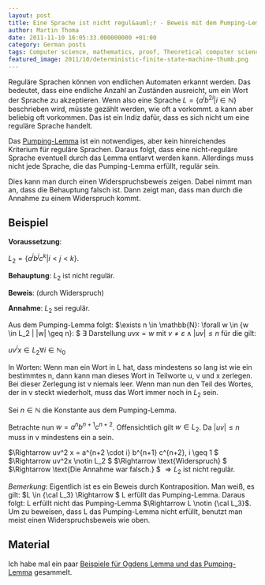 ```yaml
---
layout: post
title: Eine Sprache ist nicht regul&auml;r - Beweis mit dem Pumping-Lemma
author: Martin Thoma
date: 2011-11-10 16:05:33.000000000 +01:00
category: German posts
tags: Computer science, mathematics, proof, Theoretical computer science
featured_image: 2011/10/deterministic-finite-state-machine-thumb.png
---
```

Regul&auml;re Sprachen k&ouml;nnen von endlichen Automaten erkannt werden. Das bedeutet, dass eine endliche Anzahl an Zust&auml;nden ausreicht, um ein Wort der Sprache zu akzeptieren. Wenn also eine Sprache $L = \{a^i b^{2i} | i \in \mathbb{N}\}$ beschrieben wird, m&uuml;sste gez&auml;hlt werden, wie oft a vorkommt. a kann aber beliebig oft vorkommen. Das ist ein Indiz daf&uuml;r, dass es sich nicht um eine regul&auml;re Sprache handelt.

Das <a href="http://de.wikipedia.org/wiki/Pumping-Lemma">Pumping-Lemma</a> ist ein notwendiges, aber kein hinreichendes Kriterium f&uuml;r regul&auml;re Sprachen. Daraus folgt, dass eine nicht-regul&auml;re Sprache eventuell durch das Lemma entlarvt werden kann. Allerdings muss nicht jede Sprache, die das Pumping-Lemma erf&uuml;llt, regul&auml;r sein.

Dies kann man durch einen Widerspruchsbeweis zeigen. Dabei nimmt man an, dass die Behauptung falsch ist. Dann zeigt man, dass man durch die Annahme zu einem Widerspruch kommt.

<h2>Beispiel</h2>
<strong>Voraussetzung</strong>: 

$L_2 = \{a^i b^j c^k | i \lt j \lt k\}$.

<strong>Behauptung</strong>: $L_2$ ist nicht regul&auml;r.

<strong>Beweis</strong>: (durch Widerspruch)

<strong>Annahme</strong>: $L_2$ sei regul&auml;r.

Aus dem Pumping-Lemma folgt: 
$\exists n \in \mathbb{N}: \forall w \in \{w \in L_2 | |w| \geq n\}: $
$\exists \text{ Darstellung } uvx = w \text{ mit } v \neq \varepsilon \land |uv| \leq n$ f&uuml;r die gilt:

$uv^i x \in L_2 \forall i \in \mathbb{N}_0$

In Worten: Wenn man ein Wort in L hat, dass mindestens so lang ist wie ein bestimmtes n, dann kann man dieses Wort in Teilworte u, v und x zerlegen. Bei dieser Zerlegung ist v niemals leer. Wenn man nun den Teil des Wortes, der in v steckt wiederholt, muss das Wort immer noch in $L_2$ sein.

Sei $n \in \mathbb{N}$ die Konstante aus dem Pumping-Lemma.

Betrachte nun $w = a^n b^{n+1} c^{n+2}$. Offensichtlich gilt $w \in L_2$. Da $|uv| \leq n$ muss in v mindestens ein a sein. 

$\Rightarrow uv^2 x = a^{n+2 \cdot i} b^{n+1} c^{n+2}, i \geq 1 $
$\Rightarrow uv^2x \notin L_2 $
$\Rightarrow \text{Widerspruch} $
$\Rightarrow \text{Die Annahme war falsch.} $
$\Rightarrow L_2$ ist nicht regul&auml;r.

<em>Bemerkung</em>: Eigentlich ist es ein Beweis durch Kontraposition. Man wei&szlig;, es gilt:
$L \in {\cal L_3} \Rightarrow $ L erf&uuml;llt das Pumping-Lemma.
Daraus folgt:
L erf&uuml;llt nicht das Pumping-Lemma $\Rightarrow L \notin {\cal L_3}$.
Um zu beweisen, dass L das Pumping-Lemma nicht erf&uuml;llt, benutzt man meist einen Widerspruchsbeweis wie oben.

<h2>Material</h2>
Ich habe mal ein paar <a href='../images/2011/11/odgen-pumping.zip'>Beispiele f&uuml;r Ogdens Lemma und das Pumping-Lemma</a> gesammelt.

